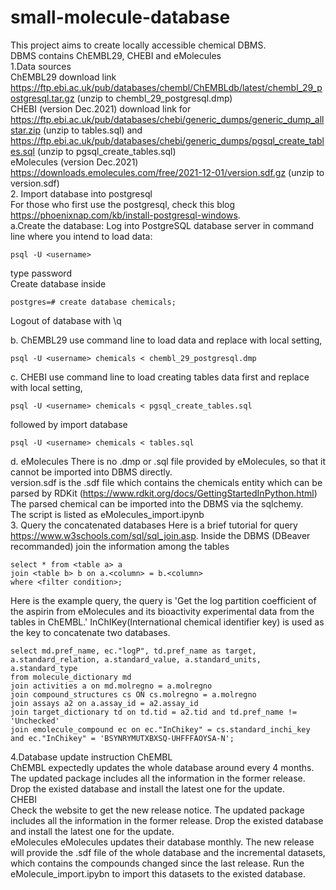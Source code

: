 # small-molecule-database
This project aims to create locally accessible chemical DBMS.  
DBMS contains ChEMBL29, CHEBI and eMolecules  
1.Data sources  
ChEMBL29 download link https://ftp.ebi.ac.uk/pub/databases/chembl/ChEMBLdb/latest/chembl_29_postgresql.tar.gz (unzip to chembl_29_postgresql.dmp)  
CHEBI (version Dec.2021) download link for https://ftp.ebi.ac.uk/pub/databases/chebi/generic_dumps/generic_dump_allstar.zip (unzip to tables.sql) and https://ftp.ebi.ac.uk/pub/databases/chebi/generic_dumps/pgsql_create_tables.sql (unzip to pgsql_create_tables.sql)  
eMolecules (version Dec.2021) https://downloads.emolecules.com/free/2021-12-01/version.sdf.gz (unzip to version.sdf)  
2. Import database into postgresql  
For those who first use the postgresql, check this blog https://phoenixnap.com/kb/install-postgresql-windows.  
a.Create the database: 
Log into PostgreSQL database server in command line where you intend to load data:
```
psql -U <username>
```
type password  
Create database inside
```
postgres=# create database chemicals;
```
Logout of database with \q  

b. ChEMBL29 
use command line to load data and replace <username> with local setting,
```
psql -U <username> chemicals < chembl_29_postgresql.dmp
```
c. CHEBI
use command line to load creating tables data first and replace <username> with local setting,
```
psql -U <username> chemicals < pgsql_create_tables.sql
```
followed by import database
```
psql -U <username> chemicals < tables.sql
```
d. eMolecules
There is no .dmp or .sql file provided by eMolecules, so that it cannot be imported into DBMS directly.   
version.sdf is the .sdf file which contains the chemicals entity which can be parsed by RDKit (https://www.rdkit.org/docs/GettingStartedInPython.html)  
The parsed chemical can be imported into the DBMS via the sqlchemy.  
The script is listed as eMolecules_import.ipynb  
3. Query the concatenated databases
Here is a brief tutorial for query https://www.w3schools.com/sql/sql_join.asp. Inside the DBMS (DBeaver recommanded) join the information among the tables
```
select * from <table a> a
join <table b> b on a.<column> = b.<column>
where <filter condition>;
```
Here is the example query, the query is 'Get the log partition coefficient of the aspirin from eMolecules and its bioactivity experimental data from the tables in ChEMBL.' InChIKey(International chemical identifier key) is used as the key to concatenate two databases.
```
select md.pref_name, ec."logP", td.pref_name as target, a.standard_relation, a.standard_value, a.standard_units, a.standard_type 
from molecule_dictionary md
join activities a on md.molregno = a.molregno
join compound_structures cs ON cs.molregno = a.molregno 
join assays a2 on a.assay_id = a2.assay_id
join target_dictionary td on td.tid = a2.tid and td.pref_name != 'Unchecked'
join emolecule_compound ec on ec."InChikey" = cs.standard_inchi_key and ec."InChikey" = 'BSYNRYMUTXBXSQ-UHFFFAOYSA-N';
``` 
4.Database update instruction
ChEMBL  
ChEMBL expectedly updates the whole database around every 4 months. The updated package includes all the information in the former release. Drop the existed database and install the latest one for the update.  
CHEBI    
Check the website to get the new release notice. The updated package includes all the information in the former release. Drop the existed database and install the latest one for the update.  
eMolecules
eMolecules updates their database monthly. The new release will provide the .sdf file of the whole database and the incremental datasets, which contains the compounds changed since the last release. Run the eMolecule_import.ipybn to import this datasets to the existed database.
